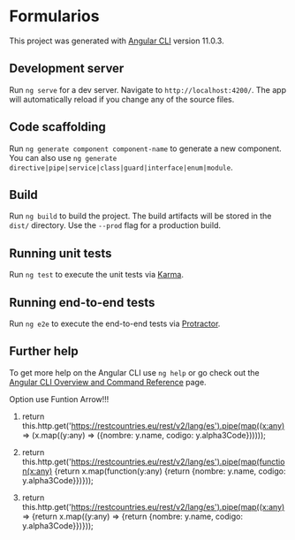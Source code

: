 # Formularios

This project was generated with [Angular CLI](https://github.com/angular/angular-cli) version 11.0.3.

## Development server

Run `ng serve` for a dev server. Navigate to `http://localhost:4200/`. The app will automatically reload if you change any of the source files.

## Code scaffolding

Run `ng generate component component-name` to generate a new component. You can also use `ng generate directive|pipe|service|class|guard|interface|enum|module`.

## Build

Run `ng build` to build the project. The build artifacts will be stored in the `dist/` directory. Use the `--prod` flag for a production build.

## Running unit tests

Run `ng test` to execute the unit tests via [Karma](https://karma-runner.github.io).

## Running end-to-end tests

Run `ng e2e` to execute the end-to-end tests via [Protractor](http://www.protractortest.org/).

## Further help

To get more help on the Angular CLI use `ng help` or go check out the [Angular CLI Overview and Command Reference](https://angular.io/cli) page.


Option use Funtion Arrow!!!


1. return this.http.get('https://restcountries.eu/rest/v2/lang/es').pipe(map((x:any) => (x.map((y:any) => ({nombre: y.name, codigo: y.alpha3Code})))));

2. return this.http.get('https://restcountries.eu/rest/v2/lang/es').pipe(map(function(x:any) {return x.map(function(y:any) {return {nombre: y.name, codigo: y.alpha3Code}})}));

3. return this.http.get('https://restcountries.eu/rest/v2/lang/es').pipe(map((x:any) => {return x.map((y:any) => {return {nombre: y.name, codigo: y.alpha3Code}})}));
